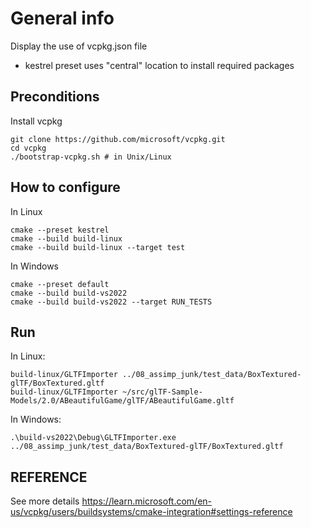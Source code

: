 # General info

Display the use of vcpkg.json file

- kestrel preset uses "central" location to install required packages

## Preconditions

Install vcpkg

    git clone https://github.com/microsoft/vcpkg.git
    cd vcpkg
    ./bootstrap-vcpkg.sh # in Unix/Linux

## How to configure

In Linux

    cmake --preset kestrel
    cmake --build build-linux
    cmake --build build-linux --target test

In Windows

    cmake --preset default
    cmake --build build-vs2022
    cmake --build build-vs2022 --target RUN_TESTS

## Run

In Linux:

    build-linux/GLTFImporter ../08_assimp_junk/test_data/BoxTextured-glTF/BoxTextured.gltf
    build-linux/GLTFImporter ~/src/glTF-Sample-Models/2.0/ABeautifulGame/glTF/ABeautifulGame.gltf

In Windows:

    .\build-vs2022\Debug\GLTFImporter.exe ../08_assimp_junk/test_data/BoxTextured-glTF/BoxTextured.gltf

## REFERENCE

See more details
https://learn.microsoft.com/en-us/vcpkg/users/buildsystems/cmake-integration#settings-reference


